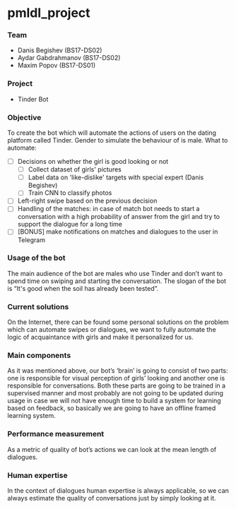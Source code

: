 # pmldl_project

### Team
 - Danis Begishev (BS17-DS02)
 - Aydar Gabdrahmanov (BS17-DS02)
 - Maxim Popov (BS17-DS01)
 
### Project
 - Tinder Bot
 
### Objective
To create the bot which will automate the actions of users on the dating platform called Tinder. Gender to simulate the behaviour of is male.
What to automate:
  - [ ] Decisions on whether the girl is good looking or not
    - [ ] Collect dataset of girls' pictures
    - [ ] Label data on 'like-dislike' targets with special expert (Danis Begishev)
    - [ ] Train CNN to classify photos
  - [ ] Left-right swipe based on the previous decision
  - [ ] Handling of the matches: in case of match bot needs to start a conversation with a high probability of answer from the girl and try to support the dialogue for a long time
  - [ ] [BONUS] make notifications on matches and dialogues to the user in Telegram
  
### Usage of the bot
The main audience of the bot are males who use Tinder and don’t want to spend time on swiping and starting the conversation. The slogan of the bot is
“It's good when the soil has already been tested”.

### Current solutions
On the Internet, there can be found some personal solutions on the problem which can automate swipes or dialogues, we want to fully automate the logic of acquaintance with girls and make it personalized for us.

### Main components
As it was mentioned above, our bot’s ‘brain’ is going to consist of two parts: one is responsible for visual perception of girls’ looking and another one is responsible for conversations. Both these parts are going to be trained in a supervised manner and most probably are not going to be updated during usage in case we will not have enough time to build a system for learning based on feedback, so basically we are going to have an offline framed learning system.

### Performance measurement
As a metric of quality of bot’s actions we can look at the mean length of dialogues.

### Human expertise
In the context of dialogues human expertise is always applicable, so we can always estimate the quality of conversations just by simply looking at it.

